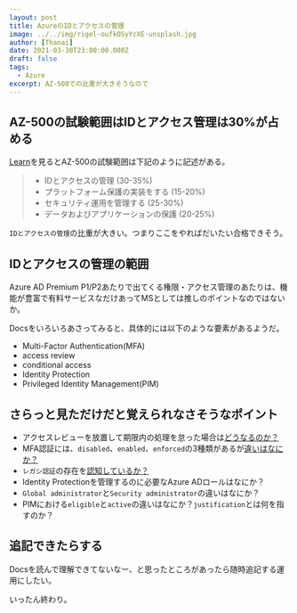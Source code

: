 ```yaml
---
layout: post
title: AzureのIDとアクセスの管理
image: ../../img/rigel-oufkOSyYcXE-unsplash.jpg
author: [Thanai]
date: 2021-03-30T23:00:00.000Z
draft: false
tags:
  - Azure
excerpt: AZ-500での比重が大きそうなので
---
```


## AZ-500の試験範囲はIDとアクセス管理は30%が占める

[Learn](https://docs.microsoft.com/en-us/learn/certifications/exams/az-500)を見るとAZ-500の試験範囲は下記のように記述がある。

> - IDとアクセスの管理 (30-35%)
> - プラットフォーム保護の実装をする (15-20%)
> - セキュリティ運用を管理する (25-30%)
> - データおよびアプリケーションの保護 (20-25%)

`IDとアクセスの管理`の比重が大きい。つまりここをやればだいたい合格できそう。

## IDとアクセスの管理の範囲

Azure AD Premium P1/P2あたりで出てくる権限・アクセス管理のあたりは、機能が豊富で有料サービスなだけあってMSとしては推しのポイントなのではないか。

Docsをいろいろあさってみると、具体的には以下のような要素があるようだ。

- Multi-Factor Authentication(MFA)
- access review
- conditional access
- Identity Protection
- Privileged Identity Management(PIM)

## さらっと見ただけだと覚えられなさそうなポイント

- アクセスレビューを放置して期限内の処理を怠った場合は[どうなるのか？](https://docs.microsoft.com/ja-jp/azure/active-directory/privileged-identity-management/pim-how-to-start-security-review#upon-completion-settings)
- MFA認証には、`disabled`、`enabled`、`enforced`の3種類があるが[違いはなにか？](https://docs.microsoft.com/ja-jp/azure/active-directory/authentication/howto-mfa-userstates)
- `レガシ認証`の存在を[認知しているか？](https://docs.microsoft.com/ja-jp/azure/active-directory/conditional-access/block-legacy-authentication#legacy-authentication-protocols)
- Identity Protectionを管理するのに必要なAzure ADロールはなにか？
- `Global administrator`と`Security administrator`の違いはなにか？
- PIMにおける`eligible`と`active`の違いはなにか？`justification`とは何を指すのか？

## 追記できたらする

Docsを読んで理解できてないなー、と思ったところがあったら随時追記する運用にしたい。

いったん終わり。
